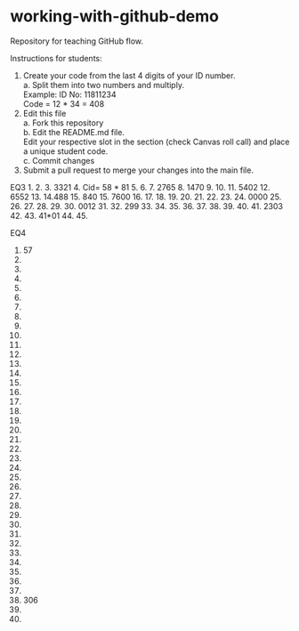# working-with-github-demo
Repository for teaching GitHub flow.  

Instructions for students:  
1.  Create your code from the last 4 digits of your ID number.  
    a. Split them into two numbers and multiply.  
        Example: ID No: 11811234  
        Code = 12 * 34 = 408  
2. Edit this file  
   a. Fork this repository  
   b. Edit the README.md file.  
       Edit your respective slot in the section (check Canvas roll call) and place a unique student code.  
   c. Commit changes  
3. Submit a pull request to merge your changes into the main file.  

EQ3
1. 
2.
3. 3321
4. Cid= 58 * 81
5.
6.
7. 2765
8. 1470
9.
10.
11. 5402
12. 6552
13.
14.488
15. 840
15. 7600
16.
17.
18.
19.
20.
21.
22.
23.
24. 0000
25.
26.
27.
28.
29.
30.  0012
31.
32. 299
33.
34.
35.
36.
37.
38.
39.
40.
41. 2303
42.
43. 41*01
44.
45.


EQ4
1. 57
2.
3.
4.
5.
6.
7.
8.
9.
10.
11.
12.
13.
14.
15.
16.
17.
18.
19.
20.
21.
22.
23.
24.
25.
26.
27.
28.
29.
30.
31.
32.
33.
34.
35.
36.
37.
38. 306
39.
40.
